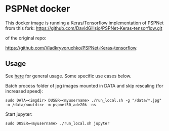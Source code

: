 # PSPNet docker
This docker image is running a Keras/Tensorflow implementation of PSPNet
from this fork: https://github.com/DavidGillsjo/PSPNet-Keras-tensorflow.git

of the original repo:

https://github.com/Vladkryvoruchko/PSPNet-Keras-tensorflow.
## Usage
See [here](../README.md) for general usage. Some specific use cases below.

Batch process folder of jpg images mounted in DATA and skip rescaling (for increased speed):
```
sudo DATA=<imgdir> DUSER=<myusername> ./run_local.sh -g "/data/*.jpg" -o /data/<outdir> -m pspnet50_ade20k -ns
```

Start jupyter:
```
sudo DUSER=<myusername> ./run_local.sh jupyter
```
